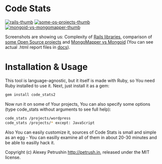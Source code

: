 # Code Stats

[![rails-thumb]][rails-img] [![some-os-projects-thumb]][some-os-projects-img] [![mongoid-vs-mongomapper-thumb]][mongoid-vs-mongomapper-img]

Screenshots are showing us: Complexity of [Rails libraries][rails-img], comparison of [some Open Source projects][some-os-projects-img] and [MongoMapper vs Mongoid][mongoid-vs-mongomapper-img] (You can see actual .html report files in [docs][docs]).

# Installation & Usage

This tool is language-agnostic, but it itself is made with Ruby, so You need Ruby installed to use it. Next, just install it as a gem:

``` bash
gem install code_stats2
```

Now run it on some of Your projects, You can also specify some options (type code_stats without arguments to see full help):

``` bash
code_stats /projects/wordpress
code_stats /projects/* except: JavaScript
```

Also You can easily customize it, sources of Code Stats is small and simple as an egg - You can easilly examine all of them in about 20-30 minutes and be able to easilly hack it.

Copyright (c) Alexey Petrushin http://petrush.in, released under the MIT license.

[docs]: https://github.com/alexeypetrushin/code_stats/tree/master/docs

[rails-thumb]: https://github.com/alexeypetrushin/code_stats/raw/master/docs/rails.thumb.png
[some-os-projects-thumb]: https://github.com/alexeypetrushin/code_stats/raw/master/docs/some-os-projects.thumb.png
[mongoid-vs-mongomapper-thumb]: https://github.com/alexeypetrushin/code_stats/raw/master/docs/mongoid-vs-mongomapper.thumb.png

[rails-img]: https://github.com/alexeypetrushin/code_stats/raw/master/docs/rails.png
[some-os-projects-img]: https://github.com/alexeypetrushin/code_stats/raw/master/docs/some-os-projects.png
[mongoid-vs-mongomapper-img]: https://github.com/alexeypetrushin/code_stats/raw/master/docs/mongoid-vs-mongomapper.png

[rails]: https://github.com/alexeypetrushin/code_stats/raw/master/docs/rails.html
[some-os-projects]: https://github.com/alexeypetrushin/code_stats/raw/master/docs/some-os-projects.html
[mongoid-vs-mongomapper]: https://github.com/alexeypetrushin/code_stats/raw/master/docs/mongoid-vs-mongomapper.html

[power_law]: http://en.wikipedia.org/wiki/Power_law